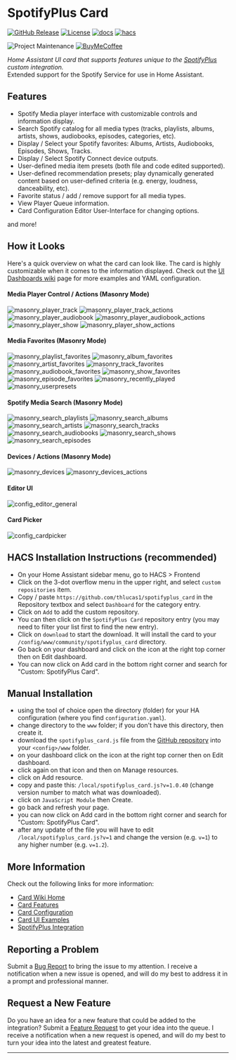 # SpotifyPlus Card

[![GitHub Release][releases-shield]][releases] [![License][license-shield]](LICENSE) [![docs][docs-shield]][docs] [![hacs][hacs-shield]][hacs]

![Project Maintenance][maintenance-shield] [![BuyMeCoffee][buymecoffee-shield]][buymecoffee]

_Home Assistant UI card that supports features unique to the [SpotifyPlus](https://github.com/thlucas1/homeassistantcomponent_spotifyplus) custom integration._  
Extended support for the Spotify Service for use in Home Assistant.

## Features

* Spotify Media player interface with customizable controls and information display.
* Search Spotify catalog for all media types (tracks, playlists, albums, artists, shows, audiobooks, episodes, categories, etc).
* Display / Select your Spotify favorites: Albums, Artists, Audiobooks, Episodes, Shows, Tracks.
* Display / Select Spotify Connect device outputs.
* User-defined media item presets (both file and code edited supported).
* User-defined recommendation presets; play dynamically generated content based on user-defined criteria (e.g. energy, loudness, danceability, etc).
* Favorite status / add / remove support for all media types.
* View Player Queue information.
* Card Configuration Editor User-Interface for changing options.

and more!

## How it Looks

Here's a quick overview on what the card can look like.  The card is highly customizable when it comes to the information displayed.  Check out the [UI Dashboards wiki](https://github.com/thlucas1/spotifyplus_card/wiki/UI-Dashboards) page for more examples and YAML configuration.

#### Media Player Control / Actions (Masonry Mode)  
![masonry_player_track](./images/ui/masonry/player_track.png?v20241024) 
![masonry_player_track_actions](./images/ui/masonry/player_track_actions.png?v20241024) 
![masonry_player_audiobook](./images/ui/masonry/player_audiobook.png?v20241024) 
![masonry_player_audiobook_actions](./images/ui/masonry/player_audiobook_actions.png?v20241024) 
![masonry_player_show](./images/ui/masonry/player_show.png?v20241024) 
![masonry_player_show_actions](./images/ui/masonry/player_show_actions.png?v20241024) 

#### Media Favorites (Masonry Mode)  
![masonry_playlist_favorites](./images/ui/masonry/playlist_favorites.png?v20241024) 
![masonry_album_favorites](./images/ui/masonry/album_favorites.png?v20241024) 
![masonry_artist_favorites](./images/ui/masonry/artist_favorites.png?v20241024) 
![masonry_track_favorites](./images/ui/masonry/track_favorites.png?v20241024) 
![masonry_audiobook_favorites](./images/ui/masonry/audiobook_favorites.png?v20241024) 
![masonry_show_favorites](./images/ui/masonry/show_favorites.png?v20241024) 
![masonry_episode_favorites](./images/ui/masonry/episode_favorites.png?v20241024) 
![masonry_recently_played](./images/ui/masonry/recents.png?v20241024) 
![masonry_userpresets](./images/ui/masonry/userpresets.png?v20241024) 

#### Spotify Media Search (Masonry Mode)  
![masonry_search_playlists](./images/ui/masonry/search_playlists.png?v20241024) 
![masonry_search_albums](./images/ui/masonry/search_albums.png?v20241024) 
![masonry_search_artists](./images/ui/masonry/search_artists.png?v20241024) 
![masonry_search_tracks](./images/ui/masonry/search_tracks.png?v20241024) 
![masonry_search_audiobooks](./images/ui/masonry/search_audiobooks.png?v20241024) 
![masonry_search_shows](./images/ui/masonry/search_shows.png?v20241024) 
![masonry_search_episodes](./images/ui/masonry/search_episodes.png?v20241024) 

#### Devices / Actions (Masonry Mode)  
![masonry_devices](./images/ui/masonry/devices.png?v20241024) 
![masonry_devices_actions](./images/ui/masonry/devices_actions.png?v20241024) 

#### Editor UI  
![config_editor_general](./images/config/editor_general.png?v20241024) 

#### Card Picker
![config_cardpicker](./images/config/cardpicker.png?v20241024) 

## HACS Installation Instructions (recommended)

- On your Home Assistant sidebar menu, go to HACS > Frontend
- Click on the 3-dot overflow menu in the upper right, and select `custom repositories` item.
- Copy / paste `https://github.com/thlucas1/spotifyplus_card` in the Repository textbox and select `Dashboard` for the category entry.
- Click on `Add` to add the custom repository.
- You can then click on the `SpotifyPlus Card` repository entry (you may need to filter your list first to find the new entry).
- Click on `download` to start the download. It will install the card to your `/config/www/community/spotifyplus_card` directory.
- Go back on your dashboard and click on the icon at the right top corner then on Edit dashboard.
- You can now click on Add card in the bottom right corner and search for "Custom: SpotifyPlus Card".

## Manual Installation

- using the tool of choice open the directory (folder) for your HA configuration (where you find `configuration.yaml`).
- change directory to the `www` folder; if you don't have this directory, then create it.
- download the `spotifyplus_card.js` file from the [GitHub repository](https://github.com/thlucas1/spotifyplus_card) into your `<config>/www` folder.
- on your dashboard click on the icon at the right top corner then on Edit dashboard.
- click again on that icon and then on Manage resources.
- click on Add resource.
- copy and paste this: `/local/spotifyplus_card.js?v=1.0.40` (change version number to match what was downloaded).
- click on `JavaScript Module` then Create.
- go back and refresh your page.
- you can now click on Add card in the bottom right corner and search for "Custom: SpotifyPlus Card".
- after any update of the file you will have to edit `/local/spotifyplus_card.js?v=1` and change the version (e.g. `v=1`) to any higher number (e.g. `v=1.2`).


## More Information

Check out the following links for more information:

- [Card Wiki Home](https://github.com/thlucas1/spotifyplus_card/wiki)
- [Card Features](https://github.com/thlucas1/spotifyplus_card/wiki/Card-Features)
- [Card Configuration](https://github.com/thlucas1/spotifyplus_card/wiki/Configuration-Options)
- [Card UI Examples](https://github.com/thlucas1/spotifyplus_card/wiki/UI-Dashboards)
- [SpotifyPlus Integration](https://github.com/thlucas1/homeassistantcomponent_spotifyplus)


## Reporting a Problem

Submit a [Bug Report](https://github.com/thlucas1/spotifyplus_card/issues/new?assignees=&labels=bug&projects=&template=bug.yml) to bring the issue to my attention. I receive a notification when a new issue is opened, and will do my best to address it in a prompt and professional manner.

## Request a New Feature

Do you have an idea for a new feature that could be added to the integration?  Submit a [Feature Request](https://github.com/thlucas1/spotifyplus_card/issues/new?assignees=&labels=enhancement&projects=&template=feature_request.yml) to get your idea into the queue. I receive a notification when a new request is opened, and will do my best to turn your idea into the latest and greatest feature.

***

[releases-shield]: https://img.shields.io/github/release/thlucas1/spotifyplus_card.svg?style=for-the-badge
[releases]: https://github.com/thlucas1/spotifyplus_card/releases
[license-shield]: https://img.shields.io/github/license/thlucas1/spotifyplus_card.svg?style=for-the-badge
[docs]: https://github.com/thlucas1/spotifyplus_card/wiki
[docs-shield]: https://img.shields.io/badge/Docs-Wiki-blue.svg?style=for-the-badge
[hacs]: https://github.com/hacs/integration
[hacs-shield]: https://img.shields.io/badge/HACS-Default-41BDF5.svg?style=for-the-badge

[maintenance-shield]: https://img.shields.io/badge/maintainer-Todd%20Lucas%20%40thlucas1-blue.svg?style=for-the-badge
[buymecoffee]: https://www.buymeacoffee.com/thlucas1
[buymecoffee-shield]: https://img.shields.io/badge/buy%20me%20a%20coffee-donate-yellow.svg?style=for-the-badge
